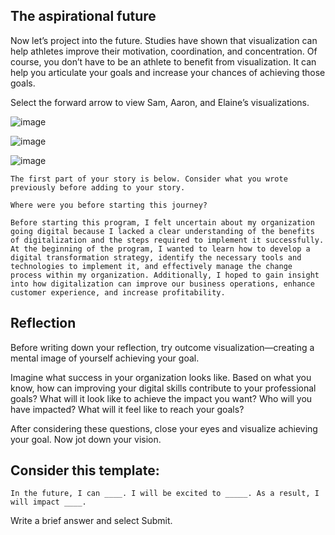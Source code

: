 ## The aspirational future

Now let’s project into the future. Studies have shown that visualization can help athletes improve their motivation, coordination, and concentration. Of course, you don’t have to be an athlete to benefit from visualization. It can help you articulate your goals and increase your chances of achieving those goals.

Select the forward arrow to view Sam, Aaron, and Elaine’s visualizations.

![image](https://github.com/adeleke123/Mckinsey-Forward-Program/assets/51156057/9fd4a7d3-0201-4b19-adbf-0e66d3807be3)

![image](https://github.com/adeleke123/Mckinsey-Forward-Program/assets/51156057/62525d66-3149-44bf-abce-0c8a47ac5d96)

![image](https://github.com/adeleke123/Mckinsey-Forward-Program/assets/51156057/4d2f15b1-f8ce-44c7-9154-bb4ae467d214)


```
The first part of your story is below. Consider what you wrote previously before adding to your story.

Where were you before starting this journey?

Before starting this program, I felt uncertain about my organization going digital because I lacked a clear understanding of the benefits of digitalization and the steps required to implement it successfully. At the beginning of the program, I wanted to learn how to develop a digital transformation strategy, identify the necessary tools and technologies to implement it, and effectively manage the change process within my organization. Additionally, I hoped to gain insight into how digitalization can improve our business operations, enhance customer experience, and increase profitability.

```

## Reflection
Before writing down your reflection, try outcome visualization—creating a mental image of yourself achieving your goal.

Imagine what success in your organization looks like. Based on what you know, how can improving your digital skills contribute to your professional goals? What will it look like to achieve the impact you want? Who will you have impacted? What will it feel like to reach your goals?

After considering these questions, close your eyes and visualize achieving your goal. Now jot down your vision.


## Consider this template:
```
In the future, I can ____. I will be excited to _____. As a result, I will impact ____.
```
Write a brief answer and select Submit.
